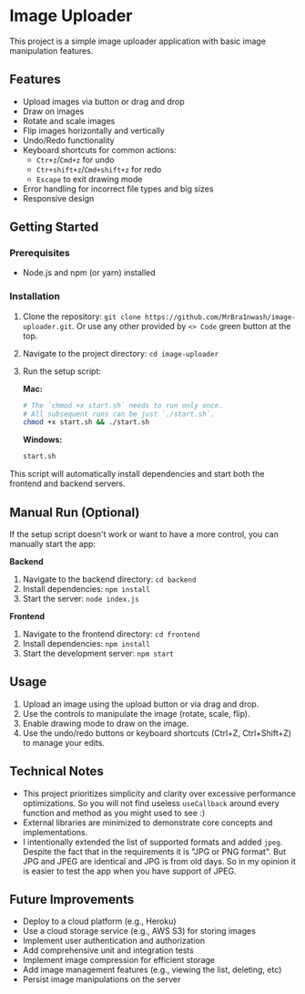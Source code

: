 # Image Uploader

This project is a simple image uploader application with basic image manipulation features.

## Features

- Upload images via button or drag and drop
- Draw on images
- Rotate and scale images
- Flip images horizontally and vertically
- Undo/Redo functionality
- Keyboard shortcuts for common actions:
  - `Ctr+z`/`Cmd+z` for undo
  - `Ctr+shift+z`/`Cmd+shift+z` for redo
  - `Escape` to exit drawing mode
- Error handling for incorrect file types and big sizes
- Responsive design

## Getting Started

### Prerequisites

- Node.js and npm (or yarn) installed

### Installation

1. Clone the repository: `git clone https://github.com/MrBra1nwash/image-uploader.git`. Or use any other provided by `<> Code` green button at the top.
2. Navigate to the project directory: `cd image-uploader`
3. Run the setup script:

   **Mac:**

   ```bash
   # The `chmod +x start.sh` needs to run only once.
   # All subsequent runs can be just `./start.sh`.
   chmod +x start.sh && ./start.sh
   ```

   **Windows:**

   ```bash
   start.sh
   ```

This script will automatically install dependencies and start both the frontend and backend servers.

## Manual Run (Optional)

If the setup script doesn't work or want to have a more control, you can manually start the app:

**Backend**

1. Navigate to the backend directory: `cd backend`
2. Install dependencies: `npm install`
3. Start the server: `node index.js`

**Frontend**

1. Navigate to the frontend directory: `cd frontend`
2. Install dependencies: `npm install`
3. Start the development server: `npm start`

## Usage

1. Upload an image using the upload button or via drag and drop.
2. Use the controls to manipulate the image (rotate, scale, flip).
3. Enable drawing mode to draw on the image.
4. Use the undo/redo buttons or keyboard shortcuts (Ctrl+Z, Ctrl+Shift+Z) to manage your edits.

## Technical Notes

- This project prioritizes simplicity and clarity over excessive performance optimizations. So you will not find useless `useCallback` around every function and method as you might used to see :)
- External libraries are minimized to demonstrate core concepts and implementations.
- I intentionally extended the list of supported formats and added `jpeg`. Despite the fact that in the requirements it is "JPG or PNG format". But JPG and JPEG are identical and JPG is from old days. So in my opinion it is easier to test the app when you have support of JPEG.

## Future Improvements

- Deploy to a cloud platform (e.g., Heroku)
- Use a cloud storage service (e.g., AWS S3) for storing images
- Implement user authentication and authorization
- Add comprehensive unit and integration tests
- Implement image compression for efficient storage
- Add image management features (e.g., viewing the list, deleting, etc)
- Persist image manipulations on the server
